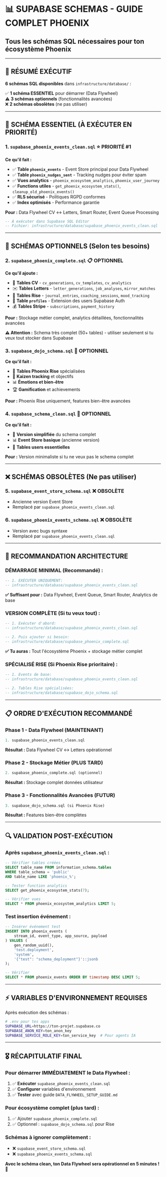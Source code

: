# 📊 SUPABASE SCHEMAS - GUIDE COMPLET PHOENIX

## Tous les schémas SQL nécessaires pour ton écosystème Phoenix

---

## 🎯 **RÉSUMÉ EXÉCUTIF**

**6 schémas SQL disponibles** dans `infrastructure/database/` :

✅ **1 schéma ESSENTIEL** pour démarrer (Data Flywheel)  
⚠️ **3 schémas optionnels** (fonctionnalités avancées)  
❌ **2 schémas obsolètes** (ne pas utiliser)

---

## 🚀 **SCHÉMA ESSENTIEL (À EXÉCUTER EN PRIORITÉ)**

### **1. `supabase_phoenix_events_clean.sql` ⭐ PRIORITÉ #1**

**Ce qu'il fait :**
- ✅ **Table `phoenix_events`** - Event Store principal pour Data Flywheel
- ✅ **Table `phoenix_nudges_sent`** - Tracking nudges pour éviter spam
- ✅ **Vues analytics** - `phoenix_ecosystem_analytics`, `phoenix_user_journey`
- ✅ **Functions utiles** - `get_phoenix_ecosystem_stats()`, `cleanup_old_phoenix_events()`
- ✅ **RLS sécurisé** - Politiques RGPD conformes
- ✅ **Index optimisés** - Performance garantie

**Pour :** Data Flywheel CV ↔ Letters, Smart Router, Event Queue Processing

```sql
-- À exécuter dans Supabase SQL Editor
-- Fichier: infrastructure/database/supabase_phoenix_events_clean.sql
```

---

## 🔧 **SCHÉMAS OPTIONNELS (Selon tes besoins)**

### **2. `supabase_phoenix_complete.sql` 📋 OPTIONNEL**

**Ce qu'il ajoute :**
- 📄 **Tables CV** - `cv_generations`, `cv_templates`, `cv_analytics`
- ✉️ **Tables Letters** - `letter_generations`, `job_analyses`, `mirror_matches`  
- 🧘 **Tables Rise** - `journal_entries`, `coaching_sessions`, `mood_tracking`
- 👤 **Table `profiles`** - Extension des users Supabase Auth
- 💰 **Tables Stripe** - `subscriptions`, `payment_history`

**Pour :** Stockage métier complet, analytics détaillées, fonctionnalités avancées

**⚠️ Attention :** Schema très complet (50+ tables) - utiliser seulement si tu veux tout stocker dans Supabase

### **3. `supabase_dojo_schema.sql` 🧘 OPTIONNEL**

**Ce qu'il fait :**
- 🧘 **Tables Phoenix Rise** spécialisées
- 🎯 **Kaizen tracking** et objectifs
- 📊 **Émotions et bien-être**
- 🏆 **Gamification** et achievements

**Pour :** Phoenix Rise uniquement, features bien-être avancées

### **4. `supabase_schema_clean.sql` 🧽 OPTIONNEL**

**Ce qu'il fait :**
- 🔄 **Version simplifiée** du schema complet  
- 📊 **Event Store basique** (ancienne version)
- 👤 **Tables users essentielles**

**Pour :** Version minimaliste si tu ne veux pas le schema complet

---

## ❌ **SCHÉMAS OBSOLÈTES (Ne pas utiliser)**

### **5. `supabase_event_store_schema.sql` ❌ OBSOLÈTE**
- Ancienne version Event Store
- Remplacé par `supabase_phoenix_events_clean.sql`

### **6. `supabase_phoenix_events_schema.sql` ❌ OBSOLÈTE**  
- Version avec bugs syntaxe
- Remplacé par `supabase_phoenix_events_clean.sql`

---

## 🎯 **RECOMMANDATION ARCHITECTURE**

### **DÉMARRAGE MINIMAL (Recommandé) :**
```sql
-- 1. EXÉCUTER UNIQUEMENT:
-- infrastructure/database/supabase_phoenix_events_clean.sql
```
**✅ Suffisant pour :** Data Flywheel, Event Queue, Smart Router, Analytics de base

### **VERSION COMPLÈTE (Si tu veux tout) :**
```sql
-- 1. Exécuter d'abord:
-- infrastructure/database/supabase_phoenix_events_clean.sql

-- 2. Puis ajouter si besoin:
-- infrastructure/database/supabase_phoenix_complete.sql
```
**✅ Tu auras :** Tout l'écosystème Phoenix + stockage métier complet

### **SPÉCIALISÉ RISE (Si Phoenix Rise prioritaire) :**
```sql
-- 1. Events de base:
-- infrastructure/database/supabase_phoenix_events_clean.sql

-- 2. Tables Rise spécialisées:
-- infrastructure/database/supabase_dojo_schema.sql
```

---

## 📋 **ORDRE D'EXÉCUTION RECOMMANDÉ**

### **Phase 1 - Data Flywheel (MAINTENANT)**
```sql
1. supabase_phoenix_events_clean.sql
```
**Résultat :** Data Flywheel CV ↔ Letters opérationnel

### **Phase 2 - Stockage Métier (PLUS TARD)**
```sql
2. supabase_phoenix_complete.sql (optionnel)
```
**Résultat :** Stockage complet données utilisateur

### **Phase 3 - Fonctionnalités Avancées (FUTUR)**
```sql  
3. supabase_dojo_schema.sql (si Phoenix Rise)
```
**Résultat :** Features bien-être complètes

---

## 🔍 **VALIDATION POST-EXÉCUTION**

### **Après `supabase_phoenix_events_clean.sql` :**
```sql
-- Vérifier tables créées
SELECT table_name FROM information_schema.tables 
WHERE table_schema = 'public' 
AND table_name LIKE 'phoenix_%';

-- Tester function analytics  
SELECT get_phoenix_ecosystem_stats(7);

-- Vérifier vues
SELECT * FROM phoenix_ecosystem_analytics LIMIT 5;
```

### **Test insertion événement :**
```sql
-- Insérer événement test
INSERT INTO phoenix_events (
    stream_id, event_type, app_source, payload
) VALUES (
    gen_random_uuid(),
    'test.deployment', 
    'system',
    '{"test": "schema_deployment"}'::jsonb
);

-- Vérifier
SELECT * FROM phoenix_events ORDER BY timestamp DESC LIMIT 5;
```

---

## ⚡ **VARIABLES D'ENVIRONNEMENT REQUISES**

Après exécution des schémas :

```bash
# .env pour tes apps
SUPABASE_URL=https://ton-projet.supabase.co
SUPABASE_ANON_KEY=ton_anon_key
SUPABASE_SERVICE_ROLE_KEY=ton_service_key  # Pour agents IA
```

---

## 🎖️ **RÉCAPITULATIF FINAL**

### **Pour démarrer IMMÉDIATEMENT le Data Flywheel :**
1. ✅ **Exécuter** `supabase_phoenix_events_clean.sql`
2. ✅ **Configurer** variables d'environnement  
3. ✅ **Tester** avec guide `DATA_FLYWHEEL_SETUP_GUIDE.md`

### **Pour écosystème complet (plus tard) :**
1. ✅ Ajouter `supabase_phoenix_complete.sql`
2. ✅ Optionnel : `supabase_dojo_schema.sql` pour Rise

### **Schémas à ignorer complètement :**
- ❌ `supabase_event_store_schema.sql`  
- ❌ `supabase_phoenix_events_schema.sql`

**Avec le schéma clean, ton Data Flywheel sera opérationnel en 5 minutes ! 🚀**